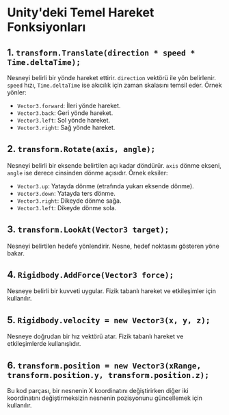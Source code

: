 # Unity'deki Temel Hareket Fonksiyonları

## 1. `transform.Translate(direction * speed * Time.deltaTime);`

Nesneyi belirli bir yönde hareket ettirir. `direction` vektörü ile yön belirlenir. `speed` hızı, `Time.deltaTime` ise akıcılık için zaman skalasını temsil eder. Örnek yönler:
- `Vector3.forward`: İleri yönde hareket.
- `Vector3.back`: Geri yönde hareket.
- `Vector3.left`: Sol yönde hareket.
- `Vector3.right`: Sağ yönde hareket.

## 2. `transform.Rotate(axis, angle);`

Nesneyi belirli bir eksende belirtilen açı kadar döndürür. `axis` dönme ekseni, `angle` ise derece cinsinden dönme açısıdır. Örnek eksiler:
- `Vector3.up`: Yatayda dönme (etrafında yukarı eksende dönme).
- `Vector3.down`: Yatayda ters dönme.
- `Vector3.right`: Dikeyde dönme sağa.
- `Vector3.left`: Dikeyde dönme sola.

## 3. `transform.LookAt(Vector3 target);`

Nesneyi belirtilen hedefe yönlendirir. Nesne, hedef noktasını gösteren yöne bakar.

## 4. `Rigidbody.AddForce(Vector3 force);`

Nesneye belirli bir kuvveti uygular. Fizik tabanlı hareket ve etkileşimler için kullanılır.

## 5. `Rigidbody.velocity = new Vector3(x, y, z);`

Nesneye doğrudan bir hız vektörü atar. Fizik tabanlı hareket ve etkileşimlerde kullanışlıdır.

## 6. `transform.position = new Vector3(xRange, transform.position.y, transform.position.z);`

Bu kod parçası, bir nesnenin X koordinatını değiştirirken diğer iki koordinatını değiştirmeksizin nesnenin pozisyonunu güncellemek için kullanılır.
